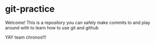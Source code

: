 # git-practice

Welcome! This is a repository you can safely make commits to and play around with to learn how to use git and github

YAY team chronos!!!
